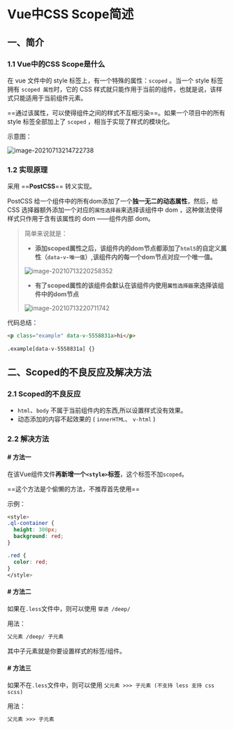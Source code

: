 # Vue中CSS Scope简述

## 一、简介

### 1.1 Vue中的CSS Scope是什么

在 vue 文件中的 style 标签上，有一个特殊的属性：`scoped` 。当一个 style 标签拥有 `scoped 属性`时，它的 CSS 样式就只能作用于当前的组件，也就是说，该样式只能适用于当前组件元素。

==通过该属性，可以使得组件之间的样式不互相污染==。如果一个项目中的所有 style 标签全部加上了 `scoped` ，相当于实现了样式的模块化。

示意图：

![image-20210713214722738](https://cdn.jsdelivr.net/gh/threey333/Picture/img/20211117004108.png)



### 1.2 实现原理

采用 ==**PostCSS**== 转义实现。

PostCSS 给一个组件中的所有dom添加了一个**独一无二的动态属性**，然后，给 CSS 选择器额外添加一个对应的`属性选择器`来选择该组件中 dom ，这种做法使得样式只作用于含有该属性的 dom ——组件内部 dom。

>简单来说就是：
>
>- **添加scoped属性之后，该组件内的dom节点都添加了`html5`的自定义属性（`data-v-唯一值`）,该组件内的每一个dom节点对应一个唯一值。**
>
>  ![image-20210713220258352](https://cdn.jsdelivr.net/gh/threey333/Picture/img/20211117004118.png)
>
>- **有了scoped属性的该组件会默认在该组件内使用`属性选择器`来选择该组件中的dom节点**
>
>  ![image-20210713220711742](https://cdn.jsdelivr.net/gh/threey333/Picture/img/20211117004128.png)

代码总结：

```html
<p class="example" data-v-5558831a>hi</p>
 
.example[data-v-5558831a] {}
```



## 二、Scoped的不良反应及解决方法

### 2.1 Scoped的不良反应

- `html`、`body` 不属于当前组件内的东西,所以设置样式没有效果。
- 动态添加的内容不起效果的 ( `innerHTML`、 `v-html` )

### 2.2 解决方法

#### # 方法一

在该Vue组件文件**再新增一个`<style>`标签**，这个标签不加`scoped`。

==这个方法是个偷懒的方法，不推荐首先使用==

示例：

```css
<style>
.ql-container {
  height: 300px;
  background: red;
}

.red {
  color: red;
}
</style>
```

#### # 方法二

如果在`.less`文件中，则可以使用 `穿透 /deep/`

用法：

```txt
父元素 /deep/ 子元素
```

其中子元素就是你要设置样式的标签/组件。

#### # 方法三

如果不在`.less`文件中，则可以使用 `父元素 >>> 子元素 (不支持 less 支持 css scss)`

用法：

```txt
父元素 >>> 子元素 
```

